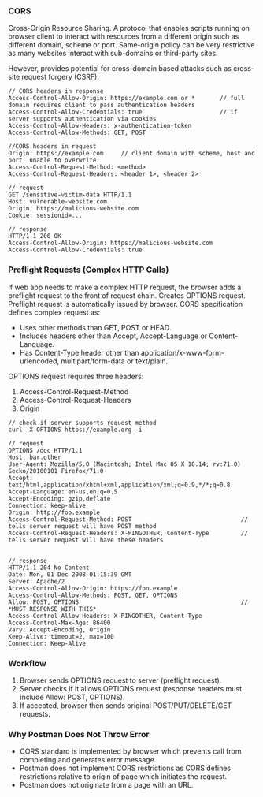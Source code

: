 ### CORS
Cross-Origin Resource Sharing. A protocol that enables scripts running on browser client to interact with resources from a different origin such as different domain, scheme
or port. Same-origin policy can be very restrictive as many websites interact with sub-domains or third-party sites.

However, provides potential for cross-domain based attacks such as cross-site request forgery (CSRF).
```
// CORS headers in response
Access-Control-Allow-Origin: https://example.com or *       // full domain requires client to pass authentication headers
Access-Control-Allow-Credentials: true                      // if server supports authentication via cookies
Access-Control-Allow-Headers: x-authentication-token
Access-Control-Allow-Methods: GET, POST

//CORS headers in request
Origin: https://example.com     // client domain with scheme, host and port, unable to overwrite
Access-Control-Request-Method: <method>
Access-Control-Request-Headers: <header 1>, <header 2>

// request
GET /sensitive-victim-data HTTP/1.1
Host: vulnerable-website.com
Origin: https://malicious-website.com
Cookie: sessionid=...

// response 
HTTP/1.1 200 OK
Access-Control-Allow-Origin: https://malicious-website.com
Access-Control-Allow-Credentials: true
```
### Preflight Requests (Complex HTTP Calls)
If web app needs to make a complex HTTP request, the browser adds a preflight request to the front of request chain. Creates OPTIONS request. Preflight request is automatically issued by browser.
CORS specification defines complex request as:
- Uses other methods than GET, POST or HEAD.
- Includes headers other than Accept, Accept-Language or Content-Language.
- Has Content-Type header other than application/x-www-form-urlencoded, multipart/form-data or text/plain.

OPTIONS request requires three headers: 
1) Access-Control-Request-Method
2) Access-Control-Request-Headers
3) Origin

```
// check if server supports request method
curl -X OPTIONS https://example.org -i
```

```
// request
OPTIONS /doc HTTP/1.1
Host: bar.other
User-Agent: Mozilla/5.0 (Macintosh; Intel Mac OS X 10.14; rv:71.0) Gecko/20100101 Firefox/71.0
Accept: text/html,application/xhtml+xml,application/xml;q=0.9,*/*;q=0.8
Accept-Language: en-us,en;q=0.5
Accept-Encoding: gzip,deflate
Connection: keep-alive
Origin: http://foo.example
Access-Control-Request-Method: POST                               // tells server request will have POST method
Access-Control-Request-Headers: X-PINGOTHER, Content-Type         // tells server request will have these headers 


// response
HTTP/1.1 204 No Content
Date: Mon, 01 Dec 2008 01:15:39 GMT
Server: Apache/2
Access-Control-Allow-Origin: https://foo.example
Access-Control-Allow-Methods: POST, GET, OPTIONS                  
Allow: POST, OPTIONS                                              // *MUST RESPONSE WITH THIS*
Access-Control-Allow-Headers: X-PINGOTHER, Content-Type
Access-Control-Max-Age: 86400
Vary: Accept-Encoding, Origin
Keep-Alive: timeout=2, max=100
Connection: Keep-Alive
```


### Workflow
1. Browser sends OPTIONS request to server (preflight request).
2. Server checks if it allows OPTIONS request (response headers must include Allow: POST, OPTIONS).
3. If accepted, browser then sends original POST/PUT/DELETE/GET requests.

### Why Postman Does Not Throw Error
- CORS standard is implemented by browser which prevents call from completing and generates error message.
- Postman does not implement CORS restrictions as CORS defines restrictions relative to origin of page which initiates the request.
- Postman does not originate from a page with an URL.
